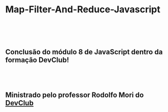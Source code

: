 <h1>Map-Filter-And-Reduce-Javascript<h1>
<br>
<h2>Conclusão do módulo 8 de JavaScript dentro da formação DevClub!<h2>
<br>
<h2>Ministrado pelo professor Rodolfo Mori do <a href="https://rodolfomori.com.br/devclub">DevClub</a></h2>
